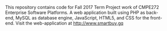 This repository contains code for Fall 2017 Term Project work of CMPE272 Enterprise Software Platforms. A web application built using PHP as back-end, MySQL as database engine, JavaScript, HTML5, and CSS for the front-end. Visit the web-application at http://www.smartbuy.gq
